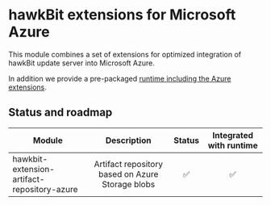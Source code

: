 # hawkBit extensions for Microsoft Azure

This module combines a set of extensions for optimized integration of hawkBit update server into Microsoft Azure.

In addition we provide a pre-packaged [runtime including the Azure extensions](/hawkbit-extended-runtimes/hawkbit-update-server-azure).

## Status and roadmap

| Module                                      |                   Description                    |       Status       | Integrated with runtime |
| ------------------------------------------- | :----------------------------------------------: | :----------------: | :---------------------: |
| hawkbit-extension-artifact-repository-azure | Artifact repository based on Azure Storage blobs | :white_check_mark: |   :white_check_mark:    |
